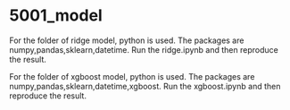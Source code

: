 # 5001_model

For the folder of ridge model, python is used. The packages are numpy,pandas,sklearn,datetime.
Run the ridge.ipynb and then reproduce the result.

For the folder of xgboost model, python is used. The packages are numpy,pandas,sklearn,datetime,xgboost.
Run the xgboost.ipynb and then reproduce the result.
